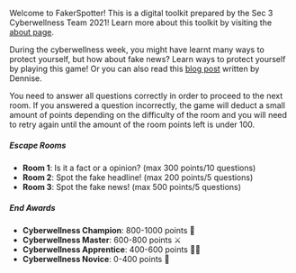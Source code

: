 ﻿Welcome to FakerSpotter! This is a digital toolkit prepared by the Sec 3 Cyberwellness Team 2021! Learn more about this toolkit by visiting the [about page](./about).

During the cyberwellness week, you might have learnt many ways to protect yourself, but how about fake news? Learn ways to protect yourself by playing this game! Or you can also read this [blog post](https://dentolos19.github.io/go/fakenews) written by Dennise.

You need to answer all questions correctly in order to proceed to the next room. If you answered a question incorrectly, the game will deduct a small amount of points depending on the difficulty of the room and you will need to retry again until the amount of the room points left is under 100.

##### Escape Rooms

* **Room 1**: Is it a fact or a opinion? (max 300 points/10 questions)
* **Room 2**: Spot the fake headline! (max 200 points/5 questions)
* **Room 3**: Spot the fake news! (max 500 points/5 questions)

##### End Awards

* **Cyberwellness Champion**: 800-1000 points 👑
* **Cyberwellness Master**: 600-800 points ⚔
* **Cyberwellness Apprentice**: 400-600 points 💁‍♂️
* **Cyberwellness Novice**: 0-400 points 🤔
